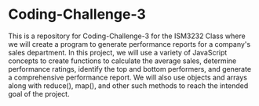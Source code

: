 # Coding-Challenge-3
This is a repository for Coding-Challenge-3 for the ISM3232 Class where we will create a program to generate performance reports for a company's sales department.
In this project, we will use a variety of JavaScript concepts to create functions to calculate the average sales, determine performance ratings, identify the top and bottom performers, and generate a comprehensive performance report. We will also use objects and arrays along with reduce(), map(), and other such methods to reach the intended goal of the project.